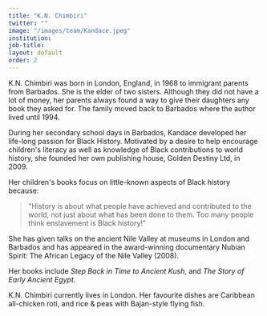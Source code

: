 ```yaml
---
title: "K.N. Chimbiri"
twitter: ""
image: "/images/team/Kandace.jpeg"
institution:
job-title:
layout: default
order: 2
---
```

K.N. Chimbiri was born in London, England, in 1968 to immigrant parents from Barbados. She is the elder of two sisters. Although they did not have a lot of money, her parents always found a way to give their daughters any book they asked for. The family moved back to Barbados where the author lived until 1994.

During her secondary school days in Barbados, Kandace developed her life-long passion for Black History. Motivated by a desire to help encourage children's literacy as well as knowledge of Black contributions to world history, she founded her own publishing house, Golden Destiny Ltd, in 2009.

Her children's books focus on little-known aspects of Black history because:

> "History is about what people have achieved and contributed to the world, not just about what has been done to them. Too many people think enslavement is Black history!"

She has given talks on the ancient Nile Valley at museums in London and Barbados and has appeared in the award-winning documentary Nubian Spirit: The African Legacy of the Nile Valley (2008).

Her books include _Step Back in Time to Ancient Kush_, and _The Story of Early Ancient Egypt_.

K.N. Chimbiri currently lives in London. Her favourite dishes are Caribbean all-chicken roti, and rice & peas with Bajan-style flying fish.
